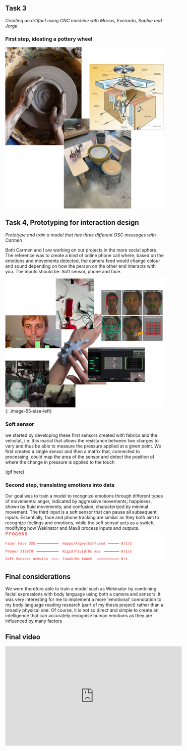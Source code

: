 ## Task 3

*Creating an artifact using CNC machine with Marius, Everardo, Sophie and Jorge*

### First step, ideating a pottery wheel

![alt text](<../images/digital_protyping/Risorsa 18RT1.png>)


## Task 4, Prototyping for interaction design

*Prototype and train a model that has three different OSC messages with Carmen*

Both Carmen and I are working on our projects in the more social sphere.
The reference was to create a kind of online phone call where, based on the emotions and movements detected, the camera feed would change colour and sound depending on how the person on the other end interacts with you. 
The inputs should be: Soft sensor, phone and face.

![alt text](<../images/digital_protyping/Risorsa 19RT1.png>){: .image-55-size-left}


### Soft sensor
we started by developing these first sensors created with fabrics and the velostat, i.e. this marial that allows the resistance between two charges to vary and thus be able to measure the pressure applied at a given point. We first created a single sensor and then a matrix that, connected to processing, could map the area of the sensor and detect the position of where the change in pressure is applied to the touch

(gif here)

### Second step, translating emotions into data
Our goal was to train a model to recognize emotions through different types of movements: anger, indicated by aggressive movements; happiness, shown by fluid movements; and confusion, characterized by minimal movement. The third input is a soft sensor that can pause all subsequent inputs. Essentially, face and phone tracking are similar as they both aim to recognize feelings and emotions, while the soft sensor acts as a switch, modifying how Wekinator and Max8 process inputs and outputs.
![alt text](<../images/digital_protyping/Risorsa 20RT1.png>)

## Final considerations
We were therefore able to train a model such as Wekinator by combining facial expressions with body language using both a camera and sensors. it was very interesting for me to implement a more 'emotional' connotation to my body language reading research (part of my thesis project) rather than a broadly physical one. 
Of course, it is not so direct and simple to create an intelligence that can accurately recognise human emotions as they are influenced by many factors 


## Final video

<iframe width="560" height="315" src="https://www.youtube.com/embed/KlrL4ZGIO6s?si=N830Mjcy5HCZkdNf" title="YouTube video player" frameborder="0" allow="accelerometer; autoplay; clipboard-write; encrypted-media; gyroscope; picture-in-picture; web-share" referrerpolicy="strict-origin-when-cross-origin" allowfullscreen></iframe>


